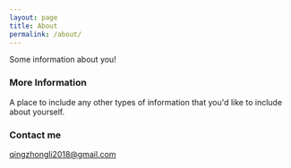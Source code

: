 ```yaml
---
layout: page
title: About
permalink: /about/
---
```


Some information about you!

### More Information

A place to include any other types of information that you'd like to include about yourself.

### Contact me

[qingzhongli2018@gmail.com](qingzhongli2018@gmail.com)